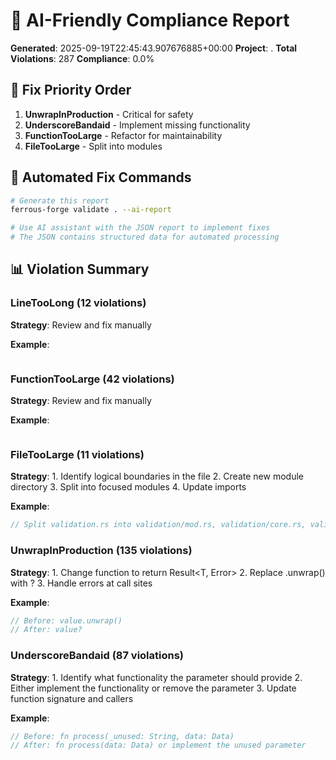 # 🤖 AI-Friendly Compliance Report

**Generated**: 2025-09-19T22:45:43.907676885+00:00
**Project**: .
**Total Violations**: 287
**Compliance**: 0.0%

## 🎯 Fix Priority Order

1. **UnwrapInProduction** - Critical for safety
2. **UnderscoreBandaid** - Implement missing functionality
3. **FunctionTooLarge** - Refactor for maintainability
4. **FileTooLarge** - Split into modules

## 🔧 Automated Fix Commands

```bash
# Generate this report
ferrous-forge validate . --ai-report

# Use AI assistant with the JSON report to implement fixes
# The JSON contains structured data for automated processing
```

## 📊 Violation Summary

### LineTooLong (12 violations)
**Strategy**: Review and fix manually

**Example**: 
```rust

```

### FunctionTooLarge (42 violations)
**Strategy**: Review and fix manually

**Example**: 
```rust

```

### FileTooLarge (11 violations)
**Strategy**: 1. Identify logical boundaries in the file
2. Create new module directory
3. Split into focused modules
4. Update imports

**Example**: 
```rust
// Split validation.rs into validation/mod.rs, validation/core.rs, validation/types.rs
```

### UnwrapInProduction (135 violations)
**Strategy**: 1. Change function to return Result<T, Error>
2. Replace .unwrap() with ?
3. Handle errors at call sites

**Example**: 
```rust
// Before: value.unwrap()
// After: value?
```

### UnderscoreBandaid (87 violations)
**Strategy**: 1. Identify what functionality the parameter should provide
2. Either implement the functionality or remove the parameter
3. Update function signature and callers

**Example**: 
```rust
// Before: fn process(_unused: String, data: Data)
// After: fn process(data: Data) or implement the unused parameter
```

